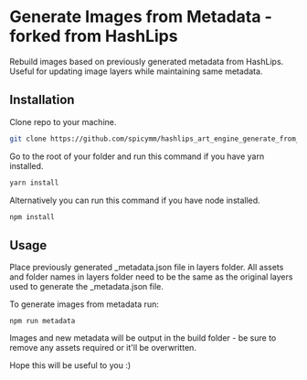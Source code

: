 # Generate Images from Metadata - forked from HashLips

Rebuild images based on previously generated metadata from HashLips. Useful for updating image layers while maintaining same metadata.

## Installation

Clone repo to your machine.

```sh
git clone https://github.com/spicymm/hashlips_art_engine_generate_from_metadata.git
```

Go to the root of your folder and run this command if you have yarn installed.

```sh
yarn install
```

Alternatively you can run this command if you have node installed.

```sh
npm install
```

## Usage

Place previously generated \_metadata.json file in layers folder. All assets and folder names in layers folder need to be the same as the original layers used to generate the \_metadata.json file.

To generate images from metadata run:

```
npm run metadata
```

Images and new metadata will be output in the build folder - be sure to remove any assets required or it'll be overwritten.

Hope this will be useful to you :)
